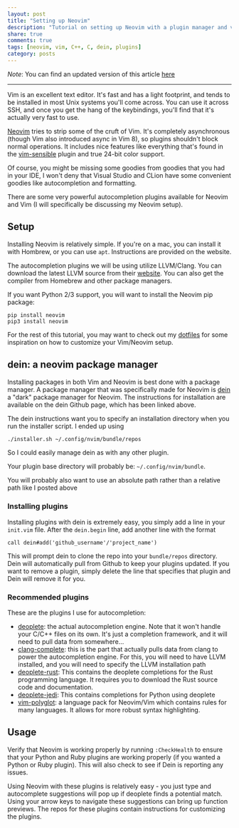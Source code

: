 ```yaml
---
layout: post
title: "Setting up Neovim"
description: "Tutorial on setting up Neovim with a plugin manager and various helpful plugins"
share: true
comments: true
tags: [neovim, vim, C++, C, dein, plugins]
category: posts
---
```


_Note_: You can find an updated version of this article [here](https://afnan.io/posts/2018-04-12-my-neovim-development-setup/)

---

Vim is an excellent text editor. It's fast and has a light footprint, and tends
to be installed in most Unix systems you'll come across. You can use it across
SSH, and once you get the hang of the keybindings, you'll find that it's
actually very fast to use.

[Neovim](https://neovim.io) tries to strip some of the cruft of Vim. It's
completely asynchronous (though Vim also introduced async in Vim 8), so
plugins shouldn't block normal operations. It includes nice features like
everything that's found in the [vim-sensible](https://github.com/tpope/vim-sensible)
plugin and true 24-bit color support.

Of course, you might be missing some goodies from goodies that you had in
your IDE, I won't deny that Visual Studio and CLion have some convenient
goodies like autocompletion and formatting.

There are some very powerful autocompletion plugins available for Neovim and Vim
(I will specifically be discussing my Neovim setup).

## Setup

Installing Neovim is relatively simple. If you're on a mac, you can install it
with Hombrew, or you can use `apt`. Instructions are provided on the website.

The autocompletion plugins we will be using utilize LLVM/Clang. You can download
the latest LLVM source from their [website](http://llvm.org). You can also get the
compiler from Homebrew and other package managers.

If you want Python 2/3 support, you will want to install the Neovim pip package:

```shell
pip install neovim
pip3 install neovim
```

For the rest of this tutorial, you may want to check out my
[dotfiles](https://github.com/afnanenayet/dotfiles)
for some inspiration on how to customize your Vim/Neovim setup.

## dein: a neovim package manager

Installing packages in both Vim and Neovim is best done with a package manager.
A package manager that was specifically made for Neovim is [dein](https://github.com/Shougo/dein.vim)
a "dark" package manager for Neovim. The instructions for installation are
available on the dein Github page, which has been linked above.

The dein instructions want you to specify an installation directory when
you run the installer script. I ended up using

```bash
./installer.sh ~/.config/nvim/bundle/repos
```

So I could easily manage dein as with any other plugin.

Your plugin base directory will probably be: `~/.config/nvim/bundle`.

You will probably also want to use an absolute path rather than a relative
path like I posted above

### Installing plugins

Installing plugins with dein is extremely easy, you simply add a line in
your `init.vim` file. After the `dein.begin` line, add another line with
the format

```vimscript
call dein#add('github_username'/'project_name')
```

This will prompt dein to clone the repo into your `bundle/repos` directory.
Dein will automatically pull from Github to keep your plugins updated. If
you want to remove a plugin, simply delete the line that specifies that plugin
and Dein will remove it for you.

### Recommended plugins

These are the plugins I use for autocompletion:

- [deoplete](https://github.com/Shougo/deoplete.nvim): the actual autocompletion engine. Note that it won't handle
  your C/C++ files on its own. It's just a completion framework, and it will
  need to pull data from somewhere...
- [clang-complete](https://github.com/Rip-Rip/clang_complete): this is the
  part that actually pulls data from clang to power the autocompletion engine.
  For this, you will need to have LLVM installed, and you will need to specify
  the LLVM installation path
- [deoplete-rust](https://github.com/sebastianmarkow/deoplete-rust):
  This contains the deoplete completions for the Rust programming language. It
  requires you to download the Rust source code and documentation.
- [deoplete-jedi](https://github.com/zchee/deoplete-jedi):
  This contains completions for Python using deoplete
- [vim-polyglot](https://github.com/sheerun/vim-polyglot): a language pack for
  Neovim/Vim which contains rules for many languages. It allows for more robust
  syntax highlighting.

## Usage

Verify that Neovim is working properly by running `:CheckHealth` to ensure that
your Python and Ruby plugins are working properly (if you wanted a Python or
Ruby plugin). This will also check to see if Dein is reporting any issues.

Using Neovim with these plugins is relatively easy - you just type and autocomplete
suggestions will pop up if deoplete finds a potential match. Using your arrow keys
to navigate these suggestions can bring up function previews. The repos for these
plugins contain instructions for customizing the plugins.

